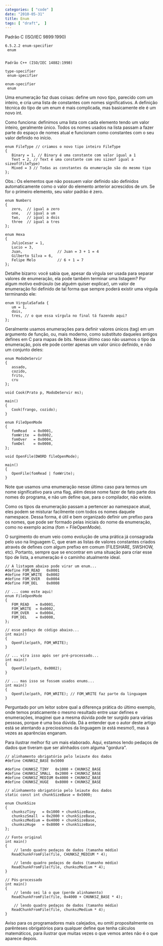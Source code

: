 ```yaml
---
categories: [ "code" ]
date: "2010-05-31"
title: Enum
tags: [ "draft",  ]
---
```

Padrão C (ISO/IEC 9899:1990)
    
    6.5.2.2 enum-specifier
     enum

    
    Padrão C++ (ISO/IEC 14882:1998)
    
    type-specifier
     enum-specifier
    
    enum-specifier
     enum

Uma enumeração faz duas coisas: define um novo tipo, parecido com um inteiro, e cria uma lista de constantes com nomes significativos. A definição técnica do tipo de um enum é mais complicada, mas basicamente ele é um novo int.

Como funciona: definimos uma lista com cada elemento tendo um valor inteiro, geralmente único. Todos os nomes usados na lista passam a fazer parte do espaço de nomes atual e funcionam como constantes com o seu valor definido no início.

    enum FileType // criamos o novo tipo inteiro FileType
    {
       Binary = 1, // Binary é uma constante com valor igual a 1
       Text = 2, // Text é uma constante com seu sizeof igual a sizeof(FileType)
       Mixed = 3 // Todas as constantes da enumeração são do mesmo tipo
    };
     
    

Obs.: Os elementos que não possuem valor definido são definidos automaticamente como o valor do elemento anterior acrescidos de um. Se for o primeiro elemento, seu valor padrão é zero.

    enum Numbers
    {
       zero,  // igual a zero
       one,   // igual a um
       two,   // igual a dois
       three  // igual a tres
    };
    
    enum Hexa
    {
       JulioCesar = 1,
       Lucio = 3,
       Juan,                // Juan = 3 + 1 = 4
       Gilberto Silva = 6,
       Felipe Melo          // 6 + 1 = 7
    }; 
    

Detalhe bizarro: você sabia que, apesar da vírgula ser usada para separar valores de enumeração, ela pode também terminar uma listagem? Por algum motivo exdrúxulo (se alguém quiser explicar), um valor de enumeração foi definido de tal forma que sempre poderá existir uma vírgula terminando ele:

    enum VirgulaSafada { 
       um = 1, 
       dois, 
       tres, // o que essa vírgula no final tá fazendo aqui?
    }; 
    


Geralmente usamos enumerações para definir valores únicos (tag) em um argumento de função, ou, mais moderno, como substituto daqueles antigos defines em C para mapas de bits. Nesse último caso não usamos o tipo da enumeração, pois ele pode conter apenas um valor único definido, e não um conjunto deles:

    enum ModoDeServir
    {
       assado,
       cozido,
       frito,
       cru
    };
    
    void Cook(Prato p, ModoDeServir ms);
    
    main()
    {
       Cook(frango, cozido);
    }
    
    enum FileOpenMode
    {
       fomRead   = 0x0001,
       fomWrite  = 0x0002,
       fomOver   = 0x0004,
       fomDel    = 0x0008,
    };
    
    void OpenFile(DWORD fileOpenMode);
    
    main()
    {
       OpenFile(fomRead | fomWrite);
    } 
    

Note que usamos uma enumeração nesse último caso para termos um nome significativo para uma flag, além desse nome fazer de fato parte dos nomes do programa, e não um define que, para o compilador, não existe.


Como os tipos da enumeração passam a pertencer ao namespace atual, eles podem se misturar facilmente com todos os nomes daquele namespace. Dessa forma, é útil e bem organizado definir um prefixo para os nomes, que pode ser formado pelas iniciais do nome da enumeração, como no exemplo acima (fom = FileOpenMode).


O surgimento do enum veio como evolução de uma prática já consagrada pelo uso na linguagem C, que eram as listas de valores constantes criados através de defines com algum prefixo em comum (FILESHARE, SWSHOW, etc). Portanto, sempre que se encontrar em uma situação para criar esse tipo de lista, a enumeração é o caminho atualmente ideal.

    // A listagem abaixo pode virar um enum...
    #define FOM_READ   0x0001
    #define FOM_WRITE  0x0002
    #define FOM_OVER   0x0004
    #define FOM_DEL    0x0008
    
    // ... como este aqui!
    enum FileOpenMode
    {
       FOM_READ   = 0x0001,
       FOM_WRITE  = 0x0002,
       FOM_OVER   = 0x0004,
       FOM_DEL    = 0x0008,
    };
    
    // esse pedaço de código abaixo...
    int main()
    {
       OpenFile(path, FOM_WRITE);
    }
    
    // ... vira isso após ser pré-processado...
    int main()
    {
       OpenFile(path, 0x0002);
    }
    
    // ... mas isso se fossem usados enums...
    int main()
    {
       OpenFile(path, FOM_WRITE); // FOM_WRITE faz parte da linguagem
    }
     
    


Perguntado por um leitor sobre qual a diferença prática do último exemplo, onde temos praticamente o mesmo resultado entre usar defines e enumerações, imaginei que a mesma dúvida pode ter surgido para várias pessoas, porque é uma boa dúvida. Dá a entender que o autor deste artigo está se atentando a preciosismos da linguagem (e está mesmo!), mas à vezes as aparências enganam.

Para ilustrar melhor fiz um mais elaborado. Aqui, estamos lendo pedaços de dados que tiveram que ser alinhados com alguma "gordura".

    // alinhamento obrigatório pelo leiaute dos dados
    #define CHUNKSZ_BASE 0x5000
    
    #define CHUNKSZ_TINY   0x1000 + CHUNKSZ_BASE
    #define CHUNKSZ_SMALL  0x2000 + CHUNKSZ_BASE
    #define CHUNKSZ_MEDIUM 0x4000 + CHUNKSZ_BASE
    #define CHUNKSZ_HUGE   0x8000 + CHUNKSZ_BASE
    
    // alinhamento obrigatório pelo leiaute dos dados
    static const int chunkSizeBase = 0x5000;
    
    enum ChunkSize
    {
       chunkszTiny   = 0x1000 + chunkSizeBase,
       chunkszSmall  = 0x2000 + chunkSizeBase,
       chunkszMedium = 0x4000 + chunkSizeBase,
       chunkszHuge   = 0x8000 + chunkSizeBase,
    };
    
    // Fonte original
    int main()
    {
    	// lendo quadro pedaços de dados (tamanho médio)
       ReadChunkFromFile(file, CHUNKSZ_MEDIUM * 4);
    
    	// lendo quadro pedaços de dados (tamanho médio)
       ReadChunkFromFile(file, chunkszMedium * 4);
    }
    
    // Pós-processado
    int main()
    {
    	// lendo sei lá o que (perde alinhamento)
       ReadChunkFromFile(file, 0x4000 + CHUNKSZ_BASE * 4);
    
    	// lendo quadro pedaços de dados (tamanho médio)
       ReadChunkFromFile(file, chunkszMedium * 4);
    }
    
     
    

Aviso para os programadores mais calejados, eu omiti propositalmente os parênteses obrigatórios para qualquer define que tenha cálculos matemáticos, para ilustrar que muitas vezes o que vemos antes não é o que aparece depois.
